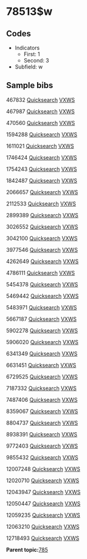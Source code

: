 # 78513$w

## Codes

-   Indicators
    -   First: 1
    -   Second: 3
-   Subfield: w

## Sample bibs

467832 [Quicksearch](https://search.library.yale.edu/catalog/467832) [VXWS](http://prodorbis.library.yale.edu:7014/vxws/GetHoldingsService?bibId=467832)

467987 [Quicksearch](https://search.library.yale.edu/catalog/467987) [VXWS](http://prodorbis.library.yale.edu:7014/vxws/GetHoldingsService?bibId=467987)

470560 [Quicksearch](https://search.library.yale.edu/catalog/470560) [VXWS](http://prodorbis.library.yale.edu:7014/vxws/GetHoldingsService?bibId=470560)

1594288 [Quicksearch](https://search.library.yale.edu/catalog/1594288) [VXWS](http://prodorbis.library.yale.edu:7014/vxws/GetHoldingsService?bibId=1594288)

1611021 [Quicksearch](https://search.library.yale.edu/catalog/1611021) [VXWS](http://prodorbis.library.yale.edu:7014/vxws/GetHoldingsService?bibId=1611021)

1746424 [Quicksearch](https://search.library.yale.edu/catalog/1746424) [VXWS](http://prodorbis.library.yale.edu:7014/vxws/GetHoldingsService?bibId=1746424)

1754243 [Quicksearch](https://search.library.yale.edu/catalog/1754243) [VXWS](http://prodorbis.library.yale.edu:7014/vxws/GetHoldingsService?bibId=1754243)

1842487 [Quicksearch](https://search.library.yale.edu/catalog/1842487) [VXWS](http://prodorbis.library.yale.edu:7014/vxws/GetHoldingsService?bibId=1842487)

2066657 [Quicksearch](https://search.library.yale.edu/catalog/2066657) [VXWS](http://prodorbis.library.yale.edu:7014/vxws/GetHoldingsService?bibId=2066657)

2112533 [Quicksearch](https://search.library.yale.edu/catalog/2112533) [VXWS](http://prodorbis.library.yale.edu:7014/vxws/GetHoldingsService?bibId=2112533)

2899389 [Quicksearch](https://search.library.yale.edu/catalog/2899389) [VXWS](http://prodorbis.library.yale.edu:7014/vxws/GetHoldingsService?bibId=2899389)

3026552 [Quicksearch](https://search.library.yale.edu/catalog/3026552) [VXWS](http://prodorbis.library.yale.edu:7014/vxws/GetHoldingsService?bibId=3026552)

3042100 [Quicksearch](https://search.library.yale.edu/catalog/3042100) [VXWS](http://prodorbis.library.yale.edu:7014/vxws/GetHoldingsService?bibId=3042100)

3977546 [Quicksearch](https://search.library.yale.edu/catalog/3977546) [VXWS](http://prodorbis.library.yale.edu:7014/vxws/GetHoldingsService?bibId=3977546)

4262649 [Quicksearch](https://search.library.yale.edu/catalog/4262649) [VXWS](http://prodorbis.library.yale.edu:7014/vxws/GetHoldingsService?bibId=4262649)

4786111 [Quicksearch](https://search.library.yale.edu/catalog/4786111) [VXWS](http://prodorbis.library.yale.edu:7014/vxws/GetHoldingsService?bibId=4786111)

5454378 [Quicksearch](https://search.library.yale.edu/catalog/5454378) [VXWS](http://prodorbis.library.yale.edu:7014/vxws/GetHoldingsService?bibId=5454378)

5469442 [Quicksearch](https://search.library.yale.edu/catalog/5469442) [VXWS](http://prodorbis.library.yale.edu:7014/vxws/GetHoldingsService?bibId=5469442)

5483971 [Quicksearch](https://search.library.yale.edu/catalog/5483971) [VXWS](http://prodorbis.library.yale.edu:7014/vxws/GetHoldingsService?bibId=5483971)

5667187 [Quicksearch](https://search.library.yale.edu/catalog/5667187) [VXWS](http://prodorbis.library.yale.edu:7014/vxws/GetHoldingsService?bibId=5667187)

5902278 [Quicksearch](https://search.library.yale.edu/catalog/5902278) [VXWS](http://prodorbis.library.yale.edu:7014/vxws/GetHoldingsService?bibId=5902278)

5906020 [Quicksearch](https://search.library.yale.edu/catalog/5906020) [VXWS](http://prodorbis.library.yale.edu:7014/vxws/GetHoldingsService?bibId=5906020)

6341349 [Quicksearch](https://search.library.yale.edu/catalog/6341349) [VXWS](http://prodorbis.library.yale.edu:7014/vxws/GetHoldingsService?bibId=6341349)

6631451 [Quicksearch](https://search.library.yale.edu/catalog/6631451) [VXWS](http://prodorbis.library.yale.edu:7014/vxws/GetHoldingsService?bibId=6631451)

6729525 [Quicksearch](https://search.library.yale.edu/catalog/6729525) [VXWS](http://prodorbis.library.yale.edu:7014/vxws/GetHoldingsService?bibId=6729525)

7187332 [Quicksearch](https://search.library.yale.edu/catalog/7187332) [VXWS](http://prodorbis.library.yale.edu:7014/vxws/GetHoldingsService?bibId=7187332)

7487406 [Quicksearch](https://search.library.yale.edu/catalog/7487406) [VXWS](http://prodorbis.library.yale.edu:7014/vxws/GetHoldingsService?bibId=7487406)

8359067 [Quicksearch](https://search.library.yale.edu/catalog/8359067) [VXWS](http://prodorbis.library.yale.edu:7014/vxws/GetHoldingsService?bibId=8359067)

8804737 [Quicksearch](https://search.library.yale.edu/catalog/8804737) [VXWS](http://prodorbis.library.yale.edu:7014/vxws/GetHoldingsService?bibId=8804737)

8938391 [Quicksearch](https://search.library.yale.edu/catalog/8938391) [VXWS](http://prodorbis.library.yale.edu:7014/vxws/GetHoldingsService?bibId=8938391)

9772403 [Quicksearch](https://search.library.yale.edu/catalog/9772403) [VXWS](http://prodorbis.library.yale.edu:7014/vxws/GetHoldingsService?bibId=9772403)

9855432 [Quicksearch](https://search.library.yale.edu/catalog/9855432) [VXWS](http://prodorbis.library.yale.edu:7014/vxws/GetHoldingsService?bibId=9855432)

12007248 [Quicksearch](https://search.library.yale.edu/catalog/12007248) [VXWS](http://prodorbis.library.yale.edu:7014/vxws/GetHoldingsService?bibId=12007248)

12020710 [Quicksearch](https://search.library.yale.edu/catalog/12020710) [VXWS](http://prodorbis.library.yale.edu:7014/vxws/GetHoldingsService?bibId=12020710)

12043947 [Quicksearch](https://search.library.yale.edu/catalog/12043947) [VXWS](http://prodorbis.library.yale.edu:7014/vxws/GetHoldingsService?bibId=12043947)

12050447 [Quicksearch](https://search.library.yale.edu/catalog/12050447) [VXWS](http://prodorbis.library.yale.edu:7014/vxws/GetHoldingsService?bibId=12050447)

12059235 [Quicksearch](https://search.library.yale.edu/catalog/12059235) [VXWS](http://prodorbis.library.yale.edu:7014/vxws/GetHoldingsService?bibId=12059235)

12063210 [Quicksearch](https://search.library.yale.edu/catalog/12063210) [VXWS](http://prodorbis.library.yale.edu:7014/vxws/GetHoldingsService?bibId=12063210)

12718493 [Quicksearch](https://search.library.yale.edu/catalog/12718493) [VXWS](http://prodorbis.library.yale.edu:7014/vxws/GetHoldingsService?bibId=12718493)

**Parent topic:**[785](../../tags/785/785.md)

